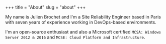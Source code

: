 +++
title = "About"
slug = "about"
+++

My name is Julien Brochet and I'm a Site Reliability Engineer based in Paris with seven years of experience working in DevOps-based environments.

I'm an open-source enthusiast and also a Microsoft certified `MCSA: Windows Server 2012 & 2016` and `MCSE: Cloud Platform and Infrastructure`.
